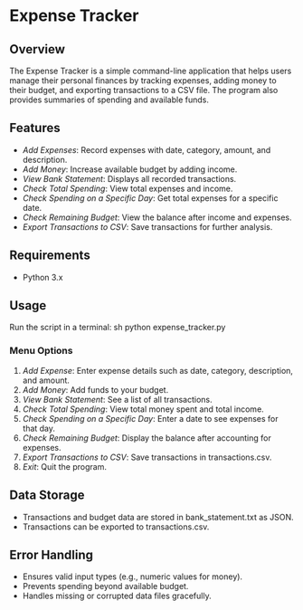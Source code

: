 # Expense Tracker

## Overview
The Expense Tracker is a simple command-line application that helps users manage their personal finances by tracking expenses, adding money to their budget, and exporting transactions to a CSV file. The program also provides summaries of spending and available funds.

## Features
- *Add Expenses*: Record expenses with date, category, amount, and description.
- *Add Money*: Increase available budget by adding income.
- *View Bank Statement*: Displays all recorded transactions.
- *Check Total Spending*: View total expenses and income.
- *Check Spending on a Specific Day*: Get total expenses for a specific date.
- *Check Remaining Budget*: View the balance after income and expenses.
- *Export Transactions to CSV*: Save transactions for further analysis.

## Requirements
- Python 3.x

## Usage
Run the script in a terminal:
sh
python expense_tracker.py


### Menu Options
1. *Add Expense*: Enter expense details such as date, category, description, and amount.
2. *Add Money*: Add funds to your budget.
3. *View Bank Statement*: See a list of all transactions.
4. *Check Total Spending*: View total money spent and total income.
5. *Check Spending on a Specific Day*: Enter a date to see expenses for that day.
6. *Check Remaining Budget*: Display the balance after accounting for expenses.
7. *Export Transactions to CSV*: Save transactions in transactions.csv.
8. *Exit*: Quit the program.

## Data Storage
- Transactions and budget data are stored in bank_statement.txt as JSON.
- Transactions can be exported to transactions.csv.

## Error Handling
- Ensures valid input types (e.g., numeric values for money).
- Prevents spending beyond available budget.
- Handles missing or corrupted data files gracefully.

